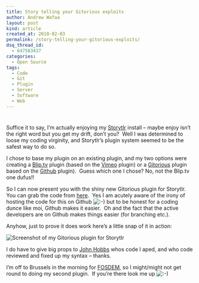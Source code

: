```yaml
---
title: Story telling your Gitorious exploits
author: Andrew Wafaa
layout: post
kind: article
created_at: 2010-02-03
permalink: /story-telling-your-gitorious-exploits/
dsq_thread_id:
  - 647583437
categories:
  - Open Source
tags:
  - Code
  - Git
  - Plugin
  - Server
  - Software
  - Web
---
```

# 

Suffice it to say, I’m actually enjoying my [Storytlr][1] install – maybe enjoy isn’t the right word but you get my drift, don’t you?  Well I was determined to loose my coding virginity, and Storytlr’s plugin system seemed to be the safest way to do so.

 [1]: http://code.google.com/p/storytlr/ "Life streaming how you want"

I chose to base my plugin on an existing plugin, and my two options were creating a [Blip.tv][2] plugin (based on the [Vimeo][3] plugin) or a [Gitorious][4] plugin based on the [Github][5] plugin).  Guess which one I chose? No, not the Blip.tv one dufus!!

 [2]: http://blip.tv/ "Next Generation TV Network"
 [3]: http://vimeo.com/ "Video Sharing For You"
 [4]: http://gitorious.org/ "Open Source Git hosting"
 [5]: http://github.com/ "Social Source code hosting"

So I can now present you with the shiny new Gitorious plugin for Storytlr.  You can grab the code from [here][6].  Yes I am acutely aware of the irony of hosting the code for this on Github ![:-)][7] but to be honest for a coding dunce like moi, Github makes it easier.  Oh and the fact that the active developers are on Github makes things easier (for branching etc.).

 [6]: http://github.com/awafaa/storytlr-plugin-gitorious "Gitorious plugin for storytlr"
 [7]: http://andrew.wafaa.eu/blog/wp-includes/images/smilies/icon_smile.gif

Anyhow, just to prove it does work here’s a little snap of it in action:

![Screenshot of my Gitorious plugin for Storytlr][8]

 [8]: http://farm3.static.flickr.com/2730/4328844248_94ef55f621_o.png

I do have to give big props to [John Hobbs][9] whos code I aped, and who code reviewed and fixed up my syntax – thanks.

 [9]: http://www.velvetcache.org/ "Velvet cach of Omaha"

I’m off to Brussels in the morning for [FOSDEM][10], so I might/might not get round to doing my second plugin.  If you’re there look me up ![:-)][7] 

 [10]: http://fosdem.org/2010/ "Best FOSS meetup in Europe"
